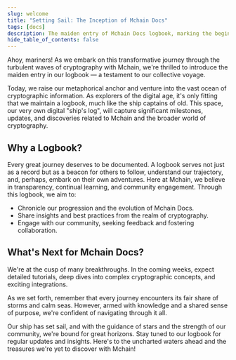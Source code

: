 ```yaml
---
slug: welcome
title: "Setting Sail: The Inception of Mchain Docs"
tags: [docs]
description: The maiden entry of Mchain Docs logbook, marking the beginning of our cryptographic journey.
hide_table_of_contents: false
---
```


Ahoy, mariners! As we embark on this transformative journey through the turbulent waves of cryptography with Mchain, we're thrilled to introduce the maiden entry in our logbook — a testament to our collective voyage.

Today, we raise our metaphorical anchor and venture into the vast ocean of cryptographic information. As explorers of the digital age, it's only fitting that we maintain a logbook, much like the ship captains of old. This space, our very own digital "ship's log", will capture significant milestones, updates, and discoveries related to Mchain and the broader world of cryptography.

## Why a Logbook?

Every great journey deserves to be documented. A logbook serves not just as a record but as a beacon for others to follow, understand our trajectory, and, perhaps, embark on their own adventures. Here at Mchain, we believe in transparency, continual learning, and community engagement. Through this logbook, we aim to:
- Chronicle our progression and the evolution of Mchain Docs.
- Share insights and best practices from the realm of cryptography.
- Engage with our community, seeking feedback and fostering collaboration.

## What's Next for Mchain Docs?

We're at the cusp of many breakthroughs. In the coming weeks, expect detailed tutorials, deep dives into complex cryptographic concepts, and exciting integrations.

As we set forth, remember that every journey encounters its fair share of storms and calm seas. However, armed with knowledge and a shared sense of purpose, we're confident of navigating through it all.

Our ship has set sail, and with the guidance of stars and the strength of our community, we're bound for great horizons. Stay tuned to our logbook for regular updates and insights. Here's to the uncharted waters ahead and the treasures we're yet to discover with Mchain!
